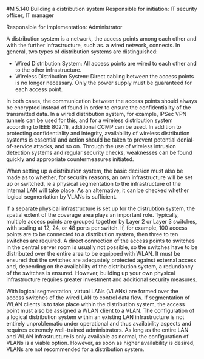 #M 5.140 Building a distribution system
Responsible for initiation: IT security officer, IT manager

Responsible for implementation: Administrator

A distribution system is a network, the access points among each other and with the further infrastructure, such as. a wired network, connects. In general, two types of distribution systems are distinguished:

* Wired Distribution System: All access points are wired to each other and to the other infrastructure.
* Wireless Distribution System: Direct cabling between the access points is no longer necessary. Only the power supply must be guaranteed for each access point.


In both cases, the communication between the access points should always be encrypted instead of found in order to ensure the confidentiality of the transmitted data. In a wired distribution system, for example, IPSec VPN tunnels can be used for this, and for a wireless distribution system according to IEEE 802.11i, additional CCMP can be used. In addition to protecting confidentiality and integrity, availability of wireless distribution systems is essential and action should be taken to prevent potential denial-of-service attacks, and so on. Through the use of wireless intrusion detection systems and regular security checks, weaknesses can be found quickly and appropriate countermeasures initiated.

When setting up a distribution system, the basic decision must also be made as to whether, for security reasons, an own infrastructure will be set up or switched, ie a physical segmentation to the infrastructure of the internal LAN will take place. As an alternative, it can be checked whether logical segmentation by VLANs is sufficient.

If a separate physical infrastructure is set up for the distrubtion system, the spatial extent of the coverage area plays an important role. Typically, multiple access points are grouped together by Layer 2 or Layer 3 switches, with scaling at 12, 24, or 48 ports per switch. If, for example, 100 access points are to be connected to a distribution system, then three to ten switches are required. A direct connection of the access points to switches in the central server room is usually not possible, so the switches have to be distributed over the entire area to be equipped with WLAN. It must be ensured that the switches are adequately protected against external access and, depending on the availability of the distribution system, a redundancy of the switches is ensured. However, building up your own physical infrastructure requires greater investment and additional security measures.

With logical segmentation, virtual LANs (VLANs) are formed over the access switches of the wired LAN to control data flow. If segmentation of WLAN clients is to take place within the distribution system, the access point must also be assigned a WLAN client to a VLAN. The configuration of a logical distribution system within an existing LAN infrastructure is not entirely unproblematic under operational and thus availability aspects and requires extremely well-trained administrators. As long as the entire LAN and WLAN infrastructure is only available as normal, the configuration of VLANs is a viable option. However, as soon as higher availability is desired, VLANs are not recommended for a distribution system.



